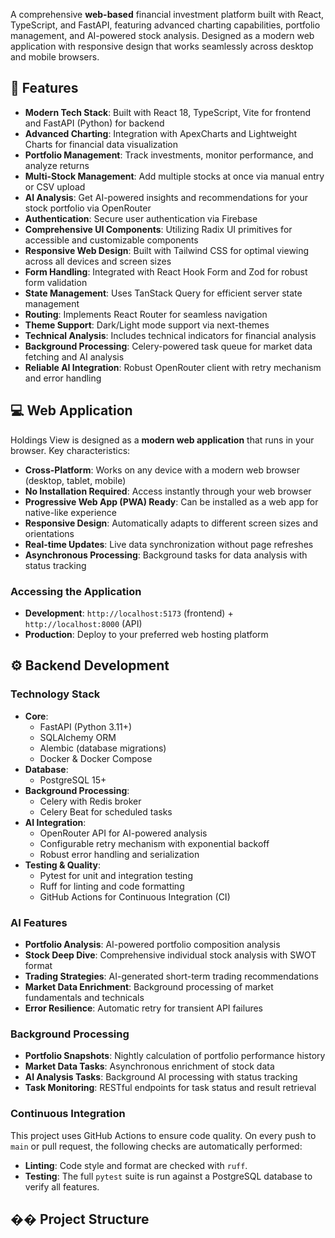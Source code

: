 A comprehensive **web-based** financial investment platform built with React, TypeScript, and FastAPI, featuring advanced charting capabilities, portfolio management, and AI-powered stock analysis. Designed as a modern web application with responsive design that works seamlessly across desktop and mobile browsers.

## 🚀 Features

- **Modern Tech Stack**: Built with React 18, TypeScript, Vite for frontend and FastAPI (Python) for backend
- **Advanced Charting**: Integration with ApexCharts and Lightweight Charts for financial data visualization
- **Portfolio Management**: Track investments, monitor performance, and analyze returns
- **Multi-Stock Management**: Add multiple stocks at once via manual entry or CSV upload
- **AI Analysis**: Get AI-powered insights and recommendations for your stock portfolio via OpenRouter
- **Authentication**: Secure user authentication via Firebase
- **Comprehensive UI Components**: Utilizing Radix UI primitives for accessible and customizable components
- **Responsive Web Design**: Built with Tailwind CSS for optimal viewing across all devices and screen sizes
- **Form Handling**: Integrated with React Hook Form and Zod for robust form validation
- **State Management**: Uses TanStack Query for efficient server state management
- **Routing**: Implements React Router for seamless navigation
- **Theme Support**: Dark/Light mode support via next-themes
- **Technical Analysis**: Includes technical indicators for financial analysis
- **Background Processing**: Celery-powered task queue for market data fetching and AI analysis
- **Reliable AI Integration**: Robust OpenRouter client with retry mechanism and error handling

## 💻 Web Application

Holdings View is designed as a **modern web application** that runs in your browser. Key characteristics:

- **Cross-Platform**: Works on any device with a modern web browser (desktop, tablet, mobile)
- **No Installation Required**: Access instantly through your web browser
- **Progressive Web App (PWA) Ready**: Can be installed as a web app for native-like experience
- **Responsive Design**: Automatically adapts to different screen sizes and orientations
- **Real-time Updates**: Live data synchronization without page refreshes
- **Asynchronous Processing**: Background tasks for data analysis with status tracking

### Accessing the Application
- **Development**: `http://localhost:5173` (frontend) + `http://localhost:8000` (API)
- **Production**: Deploy to your preferred web hosting platform

## ⚙️ Backend Development

### Technology Stack
- **Core**:
  - FastAPI (Python 3.11+)
  - SQLAlchemy ORM
  - Alembic (database migrations)
  - Docker & Docker Compose
- **Database**:
  - PostgreSQL 15+
- **Background Processing**:
  - Celery with Redis broker
  - Celery Beat for scheduled tasks
- **AI Integration**:
  - OpenRouter API for AI-powered analysis
  - Configurable retry mechanism with exponential backoff
  - Robust error handling and serialization
- **Testing & Quality**:
  - Pytest for unit and integration testing
  - Ruff for linting and code formatting
  - GitHub Actions for Continuous Integration (CI)

### AI Features
- **Portfolio Analysis**: AI-powered portfolio composition analysis
- **Stock Deep Dive**: Comprehensive individual stock analysis with SWOT format
- **Trading Strategies**: AI-generated short-term trading recommendations
- **Market Data Enrichment**: Background processing of market fundamentals and technicals
- **Error Resilience**: Automatic retry for transient API failures

### Background Processing
- **Portfolio Snapshots**: Nightly calculation of portfolio performance history
- **Market Data Tasks**: Asynchronous enrichment of stock data
- **AI Analysis Tasks**: Background AI processing with status tracking
- **Task Monitoring**: RESTful endpoints for task status and result retrieval

### Continuous Integration
This project uses GitHub Actions to ensure code quality. On every push to `main` or pull request, the following checks are automatically performed:
- **Linting**: Code style and format are checked with `ruff`.
- **Testing**: The full `pytest` suite is run against a PostgreSQL database to verify all features.

## �� Project Structure